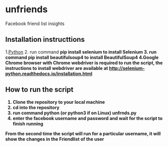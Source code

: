 # unfriends
  Facebook friend list insights
  
## Installation instructtions
  1.<a href='https://www.python.org/downloads/'>Python</a>
  2. run command <b>pip install selenium<b> to install Selenium 
  3. run command <b>pip install beautifulsoup4<b> to install BeautifulSoup4
  4.Google Chrome browser with Chrome webdriver is required to run the script, the instructions to install webdriver are available at http://selenium-python.readthedocs.io/installation.html

## How to run the script
  1. Clone the repository to your local machine
  2. cd into the repository
  3. run command <b>python (or python3 if on Linux) unfrnds.py
  4. enter the facebook username and password and wait for the script to finish running
  
From the second time the script will run for a particular username, it will show the changes in the Friendlist of the user

